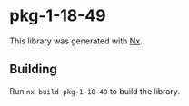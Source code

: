 # pkg-1-18-49

This library was generated with [Nx](https://nx.dev).

## Building

Run `nx build pkg-1-18-49` to build the library.
